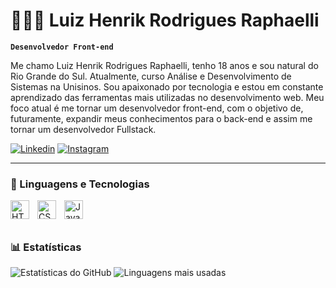 # 🧑🏻‍💻 Luiz Henrik Rodrigues Raphaelli

**`Desenvolvedor Front-end`**

Me chamo Luiz Henrik Rodrigues Raphaelli, tenho 18 anos e sou natural do Rio Grande do Sul. Atualmente, curso Análise e Desenvolvimento de Sistemas na Unisinos. Sou apaixonado por tecnologia e estou em constante aprendizado das ferramentas mais utilizadas no desenvolvimento web. Meu foco atual é me tornar um desenvolvedor front-end, com o objetivo de, futuramente, expandir meus conhecimentos para o back-end e assim me tornar um desenvolvedor Fullstack.

[![Linkedin](https://img.shields.io/badge/LinkedIn-0077B5?style=for-the-badge&logo=linkedin&logoColor=white)](https://www.linkedin.com/in/luiz-henrik-rodrigues-raphaelli-432117350)
[![Instagram](https://img.shields.io/badge/Instagram-E4405F?style=for-the-badge&logo=instagram&logoColor=white)](https://www.instagram.com/lhraphaelli?igsh=MWRnOWExdWQ5c2cxNQ==)

---

### 🤖 Linguagens e Tecnologias

<img 
    align="left" 
    alt="HTML" 
    title="HTML"
    width="30px" 
    style="padding-right: 10px;" 
    src="https://cdn.jsdelivr.net/gh/devicons/devicon@latest/icons/html5/html5-original.svg" 
/>
<img 
    align="left" 
    alt="CSS" 
    title="CSS"
    width="30px" 
    style="padding-right: 10px;" 
    src="https://cdn.jsdelivr.net/gh/devicons/devicon@latest/icons/css3/css3-original.svg" 
/>
<img 
    align="left" 
    alt="JavaScript" 
    title="JavaScript"
    width="30px" 
    style="padding-right: 10px;" 
    src="https://cdn.jsdelivr.net/gh/devicons/devicon@latest/icons/javascript/javascript-original.svg" 
/>

###

<br/>
<br/>

### 📊 Estatísticas

![Estatísticas do GitHub](https://github-readme-stats.vercel.app/api?username=LHRaphaelli&show_icons=true&theme=tokyonight&locale=pt-br)
![Linguagens mais usadas](https://github-readme-stats.vercel.app/api/top-langs/?username=LHRaphaelli&theme=tokyonight&layout=compact&locale=pt-br)
